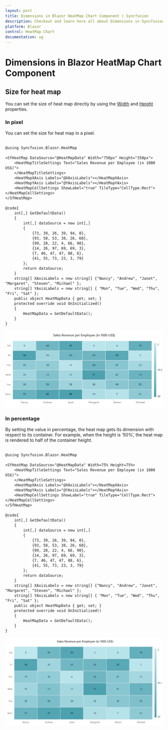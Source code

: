 ```yaml
---
layout: post
title: Dimensions in Blazor HeatMap Chart Component | Syncfusion
description: Checkout and learn here all about Dimensions in Syncfusion Blazor HeatMap Chart component and much more.
platform: Blazor
control: HeatMap Chart
documentation: ug
---
```


# Dimensions in Blazor HeatMap Chart Component

## Size for heat map

You can set the size of heat map directly by using the [Width](https://help.syncfusion.com/cr/blazor/Syncfusion.Blazor.HeatMap.Size.html#Syncfusion_Blazor_HeatMap_Size_Width) and [Height](https://help.syncfusion.com/cr/blazor/Syncfusion.Blazor.HeatMap.Size.html#Syncfusion_Blazor_HeatMap_Size_Height) properties.

### In pixel

You can set the size for heat map in a pixel.

```cshtml

@using Syncfusion.Blazor.HeatMap

<SfHeatMap DataSource="@HeatMapData" Width="750px" Height="350px">
    <HeatMapTitleSettings Text="Sales Revenue per Employee (in 1000 US$)">
    </HeatMapTitleSettings>
    <HeatMapXAxis Labels="@XAxisLabels"></HeatMapXAxis>
    <HeatMapYAxis Labels="@YAxisLabels"></HeatMapYAxis>
    <HeatMapCellSettings ShowLabel="true" TileType="CellType.Rect"></HeatMapCellSettings>
</SfHeatMap>

@code{
    int[,] GetDefaultData()
    {
        int[,] dataSource = new int[,]
        {
            {73, 39, 26, 39, 94, 0},
            {93, 58, 53, 38, 26, 68},
            {99, 28, 22, 4, 66, 90},
            {14, 26, 97, 69, 69, 3},
            {7, 46, 47, 47, 88, 6},
            {41, 55, 73, 23, 3, 79}
        };
        return dataSource;
    }
    string[] XAxisLabels = new string[] {"Nancy", "Andrew", "Janet", "Margaret", "Steven", "Michael" };
    string[] YAxisLabels = new string[] { "Mon", "Tue", "Wed", "Thu", "Fri", "Sat" };
    public object HeatMapData { get; set; }
    protected override void OnInitialized()
    {
        HeatMapData = GetDefaultData();
    }
}

```

![Changing Blazor Heatmap Chart Size in Pixel](images/dimension/blazor-heatmap-chart-size-in-pixel.png)

### In percentage

By setting the value in percentage, the heat map gets its dimension with respect to its container. For example, when the height is ‘50%’, the heat map is rendered to half of the container height.

```cshtml

@using Syncfusion.Blazor.HeatMap

<SfHeatMap DataSource="@HeatMapData" Width=75% Height=75%>
    <HeatMapTitleSettings Text="Sales Revenue per Employee (in 1000 US$)">
    </HeatMapTitleSettings>
    <HeatMapXAxis Labels="@XAxisLabels"></HeatMapXAxis>
    <HeatMapYAxis Labels="@YAxisLabels"></HeatMapYAxis>
    <HeatMapCellSettings ShowLabel="true" TileType="CellType.Rect"></HeatMapCellSettings>
</SfHeatMap>

@code{
    int[,] GetDefaultData()
    {
        int[,] dataSource = new int[,]
        {
            {73, 39, 26, 39, 94, 0},
            {93, 58, 53, 38, 26, 68},
            {99, 28, 22, 4, 66, 90},
            {14, 26, 97, 69, 69, 3},
            {7, 46, 47, 47, 88, 6},
            {41, 55, 73, 23, 3, 79}
        };
        return dataSource;
    }
    string[] XAxisLabels = new string[] {"Nancy", "Andrew", "Janet", "Margaret", "Steven", "Michael" };
    string[] YAxisLabels = new string[] { "Mon", "Tue", "Wed", "Thu", "Fri", "Sat" };
    public object HeatMapData { get; set; }
    protected override void OnInitialized()
    {
        HeatMapData = GetDefaultData();
    }
}

```

![Changing Blazor HeatMap Chart Size in Percentage](images/dimension/blazor-heatmap-chart-size-in-percentage.png)